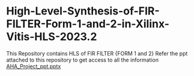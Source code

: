 # High-Level-Synthesis-of-FIR-FILTER-Form-1-and-2-in-Xilinx-Vitis-HLS-2023.2


This Repository contains HLS of FIR FILTER {FORM 1 and 2}
Refer the ppt attached to this repository to get access to all the information 
[AHA_Project_ppt.pptx](https://github.com/Tanishqgithub/High-Level-Synthesis-of-FIR-FILTER-Form-1-and-2-in-Xilinx-Vitis-HLS-2023.2/files/15026649/AHA_Project_ppt.pptx)
